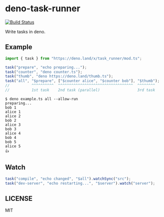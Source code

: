 # deno-task-runner

[![Build Status](https://travis-ci.org/jinjor/deno-task-runner.svg?branch=master)](https://travis-ci.org/jinjor/deno-task-runner)

Write tasks in deno.

## Example

```typescript
import { task } from "https://deno.land/x/task_runner/mod.ts";

task("prepare", "echo preparing...");
task("counter", "deno counter.ts");
task("thumb", "deno https://deno.land/thumb.ts");
task("all", "$prepare", ["$counter alice", "$counter bob"], "$thumb");
//          ^^^^^^^^^^  ^^^^^^^^^^^^^^^^^^^^^^^^^^^^^^^^^^  ^^^^^^^^
//          1st task    2nd task (parallel)                 3rd task
```

```
$ deno example.ts all --allow-run
preparing...
bob 1
alice 1
alice 2
bob 2
alice 3
bob 3
alice 4
bob 4
bob 5
alice 5
👍
```

## Watch

```typescript
task("compile", "echo changed", "$all").watchSync("src");
task("dev-server", "echo restarting...", "$server").watch("server");
```

## LICENSE

MIT
